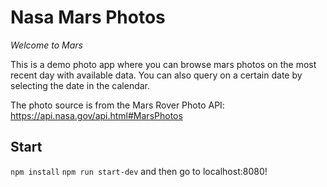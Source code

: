 # Nasa Mars Photos

_Welcome to Mars_

This is a demo photo app where you can browse mars photos on the most recent day with available data.  You can also query on a certain date by selecting the date in the calendar.

The photo source is from the Mars Rover Photo API:
https://api.nasa.gov/api.html#MarsPhotos

## Start

`npm install`
`npm run start-dev` and then go to localhost:8080!
